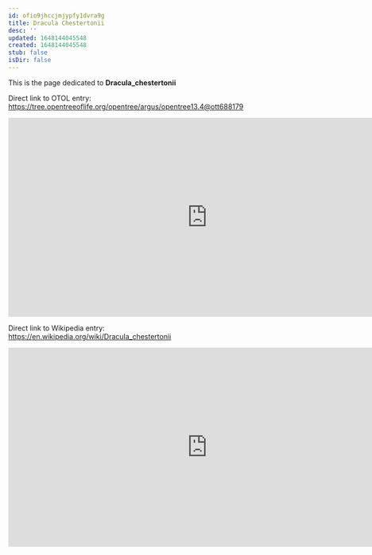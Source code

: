 ```yaml
---
id: ofio9jhccjmjypfy1dvra9g
title: Dracula Chestertonii
desc: ''
updated: 1648144045548
created: 1648144045548
stub: false
isDir: false
---
```

This is the page dedicated to **Dracula_chestertonii**


Direct link to OTOL entry: https://tree.opentreeoflife.org/opentree/argus/opentree13.4@ott688179



<html>
    <body>
    <iframe src="https://tree.opentreeoflife.org/opentree/argus/opentree13.4@ott688179"
    width="800" height="400" frameborder="0" allowfullscreen> </iframe>
    </body>
</html>
    


Direct link to Wikipedia entry: https://en.wikipedia.org/wiki/Dracula_chestertonii



<html>
    <body>
    <iframe src="https://en.wikipedia.org/wiki/Dracula_chestertonii"
    width="800" height="400" frameborder="0" allowfullscreen> </iframe>
    </body>
</html>
    
